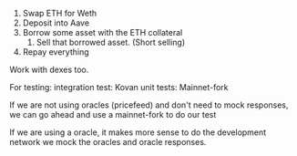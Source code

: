 1. Swap ETH for Weth
1. Deposit into Aave
2. Borrow some asset with the ETH collateral
    1. Sell that borrowed asset. (Short selling)
3. Repay everything


Work with dexes too.

For testing:
    integration test: Kovan
    unit tests: Mainnet-fork

If we are not using oracles (pricefeed) and don't need to mock responses, we can go ahead and use a mainnet-fork to do our test

If we are using a oracle, it makes more sense to do the development network we mock the oracles and oracle responses.